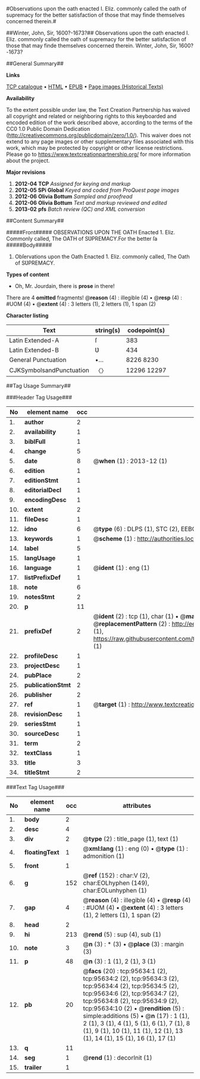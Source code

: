 #Observations upon the oath enacted I. Eliz. commonly called the oath of supremacy for the better satisfaction of those that may finde themselves concerned therein.#

##Winter, John, Sir, 1600?-1673?##
Observations upon the oath enacted I. Eliz. commonly called the oath of supremacy for the better satisfaction of those that may finde themselves concerned therein.
Winter, John, Sir, 1600?-1673?

##General Summary##

**Links**

[TCP catalogue](http://www.ota.ox.ac.uk/tcp/)  • 
[HTML](http://tei.it.ox.ac.uk/tcp/Texts-HTML/free/A66/A66713.html)  • 
[EPUB](http://tei.it.ox.ac.uk/tcp/Texts-EPUB/free/A66/A66713.epub) • 
[Page images (Historical Texts)](https://historicaltexts.jisc.ac.uk/eebo-12930166e)

**Availability**

To the extent possible under law, the Text Creation Partnership has waived all copyright and related or neighboring rights to this keyboarded and encoded edition of the work described above, according to the terms of the CC0 1.0 Public Domain Dedication (http://creativecommons.org/publicdomain/zero/1.0/). This waiver does not extend to any page images or other supplementary files associated with this work, which may be protected by copyright or other license restrictions. Please go to https://www.textcreationpartnership.org/ for more information about the project.

**Major revisions**

1. __2012-04__ __TCP__ *Assigned for keying and markup*
1. __2012-05__ __SPi Global__ *Keyed and coded from ProQuest page images*
1. __2012-06__ __Olivia Bottum__ *Sampled and proofread*
1. __2012-06__ __Olivia Bottum__ *Text and markup reviewed and edited*
1. __2013-02__ __pfs__ *Batch review (QC) and XML conversion*

##Content Summary##

#####Front#####
OBSERVATIONS UPON THE OATH Enacted 1. Eliz. Commonly called, The OATH of SƲPREMACY.For the better ſa
#####Body#####

1. Obſervations upon the Oath Enacted 1. Eliz. commonly called, The Oath of SƲPREMACY.

**Types of content**

  * Oh, Mr. Jourdain, there is **prose** in there!

There are 4 **omitted** fragments! 
 @__reason__ (4) : illegible (4)  •  @__resp__ (4) : #UOM (4)  •  @__extent__ (4) : 3 letters (1), 2 letters (1), 1 span (2)

**Character listing**


|Text|string(s)|codepoint(s)|
|---|---|---|
|Latin Extended-A|ſ|383|
|Latin Extended-B|Ʋ|434|
|General Punctuation|•…|8226 8230|
|CJKSymbolsandPunctuation|〈〉|12296 12297|

##Tag Usage Summary##

###Header Tag Usage###

|No|element name|occ|attributes|
|---|---|---|---|
|1.|__author__|2||
|2.|__availability__|1||
|3.|__biblFull__|1||
|4.|__change__|5||
|5.|__date__|8| @__when__ (1) : 2013-12 (1)|
|6.|__edition__|1||
|7.|__editionStmt__|1||
|8.|__editorialDecl__|1||
|9.|__encodingDesc__|1||
|10.|__extent__|2||
|11.|__fileDesc__|1||
|12.|__idno__|6| @__type__ (6) : DLPS (1), STC (2), EEBO-CITATION (1), OCLC (1), VID (1)|
|13.|__keywords__|1| @__scheme__ (1) : http://authorities.loc.gov/ (1)|
|14.|__label__|5||
|15.|__langUsage__|1||
|16.|__language__|1| @__ident__ (1) : eng (1)|
|17.|__listPrefixDef__|1||
|18.|__note__|6||
|19.|__notesStmt__|2||
|20.|__p__|11||
|21.|__prefixDef__|2| @__ident__ (2) : tcp (1), char (1)  •  @__matchPattern__ (2) : ([0-9\-]+):([0-9IVX]+) (1), (.+) (1)  •  @__replacementPattern__ (2) : http://eebo.chadwyck.com/downloadtiff?vid=$1&page=$2 (1), https://raw.githubusercontent.com/textcreationpartnership/Texts/master/tcpchars.xml#$1 (1)|
|22.|__profileDesc__|1||
|23.|__projectDesc__|1||
|24.|__pubPlace__|2||
|25.|__publicationStmt__|2||
|26.|__publisher__|2||
|27.|__ref__|1| @__target__ (1) : http://www.textcreationpartnership.org/docs/. (1)|
|28.|__revisionDesc__|1||
|29.|__seriesStmt__|1||
|30.|__sourceDesc__|1||
|31.|__term__|2||
|32.|__textClass__|1||
|33.|__title__|3||
|34.|__titleStmt__|2||


###Text Tag Usage###

|No|element name|occ|attributes|
|---|---|---|---|
|1.|__body__|2||
|2.|__desc__|4||
|3.|__div__|2| @__type__ (2) : title_page (1), text (1)|
|4.|__floatingText__|1| @__xml:lang__ (1) : eng (0)  •  @__type__ (1) : admonition (1)|
|5.|__front__|1||
|6.|__g__|152| @__ref__ (152) : char:V (2), char:EOLhyphen (149), char:EOLunhyphen (1)|
|7.|__gap__|4| @__reason__ (4) : illegible (4)  •  @__resp__ (4) : #UOM (4)  •  @__extent__ (4) : 3 letters (1), 2 letters (1), 1 span (2)|
|8.|__head__|2||
|9.|__hi__|213| @__rend__ (5) : sup (4), sub (1)|
|10.|__note__|3| @__n__ (3) : * (3)  •  @__place__ (3) : margin (3)|
|11.|__p__|48| @__n__ (3) : 1 (1), 2 (1), 3 (1)|
|12.|__pb__|20| @__facs__ (20) : tcp:95634:1 (2), tcp:95634:2 (2), tcp:95634:3 (2), tcp:95634:4 (2), tcp:95634:5 (2), tcp:95634:6 (2), tcp:95634:7 (2), tcp:95634:8 (2), tcp:95634:9 (2), tcp:95634:10 (2)  •  @__rendition__ (5) : simple:additions (5)  •  @__n__ (17) : 1 (1), 2 (1), 3 (1), 4 (1), 5 (1), 6 (1), 7 (1), 8 (1), 9 (1), 10 (1), 11 (1), 12 (1), 13 (1), 14 (1), 15 (1), 16 (1), 17 (1)|
|13.|__q__|11||
|14.|__seg__|1| @__rend__ (1) : decorInit (1)|
|15.|__trailer__|1||
